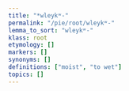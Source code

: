 ```yaml
---
title: "*wleykʷ-"
permalink: "/pie/root/wleykʷ-"
lemma_to_sort: "wleykʷ-"
klass: root
etymology: []
markers: []
synonyms: []
definitions: ["moist", "to wet"]
topics: []
---
```

